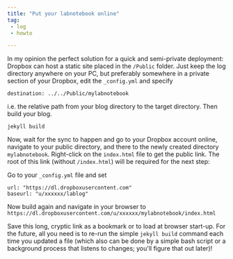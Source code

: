 ```yaml
---
title: "Put your labnotebook online"
tag:
 - log
 - howto

---
```



In my opinion the perfect solution for a quick and semi-private deployment: Dropbox can host a static site placed in the `/Public` folder. Just keep the log directory anywhere on your PC, but preferably somewhere in a private section of your Dropbox, edit the `_config.yml` and specify

    destination: ../../Public/mylabnotebook

i.e. the relative path from your blog directory to the target directory. Then build your blog.

    jekyll build

Now, wait for the sync to happen and go to your Dropbox account online, navigate to your public directory, and there to the newly created directory `mylabnotebook`. Right-click on the `index.html` file to get the public link. The root of this link (without `/index.html`) will be required for the next step:

Go to your  `_config.yml` file and set

    url: "https://dl.dropboxusercontent.com"
    baseurl: "u/xxxxxx/lablog"

Now build again and navigate in your browser to `https://dl.dropboxusercontent.com/u/xxxxxx/mylabnotebook/index.html`

Save this long, cryptic link as a bookmark or to load at browser start-up. For the future, all you need is to re-run the simple `jekyll build` command each time you updated a file (which also can be done by a simple bash script or a background process that listens to changes; you'll figure that out later)!
